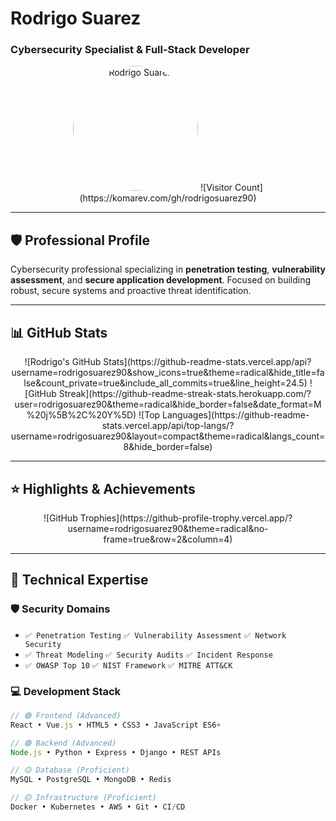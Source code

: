 # Rodrigo Suarez  
### Cybersecurity Specialist & Full-Stack Developer  

<div align="center">
<img src="https://avatars.githubusercontent.com/rodrigosuarez90" alt="Rodrigo Suarez" width="200" style="border-radius: 50%;"/>
![Visitor Count](https://komarev.com/gh/rodrigosuarez90)
</div>

---

## 🛡️ Professional Profile

Cybersecurity professional specializing in **penetration testing**, **vulnerability assessment**, and **secure application development**. Focused on building robust, secure systems and proactive threat identification.

---

## 📊 GitHub Stats

<div align="center">
![Rodrigo's GitHub Stats](https://github-readme-stats.vercel.app/api?username=rodrigosuarez90&show_icons=true&theme=radical&hide_title=false&count_private=true&include_all_commits=true&line_height=24.5)
![GitHub Streak](https://github-readme-streak-stats.herokuapp.com/?user=rodrigosuarez90&theme=radical&hide_border=false&date_format=M%20j%5B%2C%20Y%5D)
![Top Languages](https://github-readme-stats.vercel.app/api/top-langs/?username=rodrigosuarez90&layout=compact&theme=radical&langs_count=8&hide_border=false)
</div>

---

## ⭐ Highlights & Achievements

<div align="center">
![GitHub Trophies](https://github-profile-trophy.vercel.app/?username=rodrigosuarez90&theme=radical&no-frame=true&row=2&column=4)
</div>

---

## 🔧 Technical Expertise

### **🛡️ Security Domains**
- `✅ Penetration Testing` `✅ Vulnerability Assessment` `✅ Network Security`
- `✅ Threat Modeling` `✅ Security Audits` `✅ Incident Response`
- `✅ OWASP Top 10` `✅ NIST Framework` `✅ MITRE ATT&CK`

### **💻 Development Stack**
```javascript
// 🟢 Frontend (Advanced)
React • Vue.js • HTML5 • CSS3 • JavaScript ES6+

// 🟢 Backend (Advanced)  
Node.js • Python • Express • Django • REST APIs

// 🟡 Database (Proficient)
MySQL • PostgreSQL • MongoDB • Redis

// 🟡 Infrastructure (Proficient)
Docker • Kubernetes • AWS • Git • CI/CD
